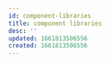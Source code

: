 ```yaml
---
id: component-libraries
title: component libraries
desc: ''
updated: 1661813506556
created: 1661813506556
---
```

